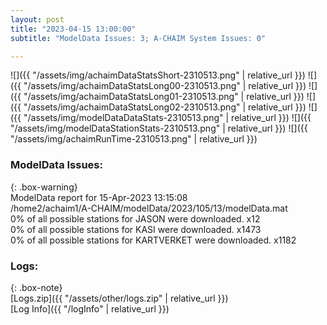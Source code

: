 ```yaml
---
layout: post
title: "2023-04-15 13:00:00"
subtitle: "ModelData Issues: 3; A-CHAIM System Issues: 0"

---
```


![]({{ "/assets/img/achaimDataStatsShort-2310513.png" | relative_url }})
![]({{ "/assets/img/achaimDataStatsLong00-2310513.png" | relative_url }})
![]({{ "/assets/img/achaimDataStatsLong01-2310513.png" | relative_url }})
![]({{ "/assets/img/achaimDataStatsLong02-2310513.png" | relative_url }})
![]({{ "/assets/img/modelDataDataStats-2310513.png" | relative_url }})
![]({{ "/assets/img/modelDataStationStats-2310513.png" | relative_url }})
![]({{ "/assets/img/achaimRunTime-2310513.png" | relative_url }})


### ModelData Issues:  
  
{: .box-warning}  
 ModelData report for 15-Apr-2023 13:15:08   
 /home2/achaim1/A-CHAIM/modelData/2023/105/13/modelData.mat   
 0% of all possible stations for JASON were downloaded. x12   
 0% of all possible stations for KASI were downloaded. x1473   
 0% of all possible stations for KARTVERKET were downloaded. x1182   
  


### Logs:  
  
{: .box-note}  
[Logs.zip]({{ "/assets/other/logs.zip" | relative_url }})  
[Log Info]({{ "/logInfo" | relative_url }})  
